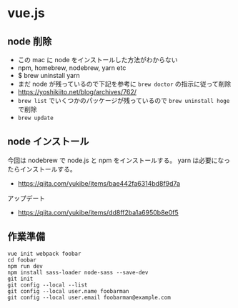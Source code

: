 # vue.js

## node 削除

- この mac に node をインストールした方法がわからない
- npm, homebrew, nodebrew, yarn etc
- \$ brew uninstall yarn
- まだ node が残っているので下記を参考に `brew doctor` の指示に従って削除
- <https://yoshikiito.net/blog/archives/762/>
- `brew list` でいくつかのパッケージが残っているので `brew uninstall hoge` で削除
- `brew update`

## node インストール

今回は nodebrew で node.js と npm をインストールする。
yarn は必要になったらインストールする。

- <https://qiita.com/yukibe/items/bae442fa6314bd8f9d7a>

アップデート

- <https://qiita.com/yukibe/items/dd8ff2ba1a6950b8e0f5>

## 作業準備

```ShellScript
vue init webpack foobar
cd foobar
npm run dev
npm install sass-loader node-sass --save-dev
git init
git config --local --list
git config --local user.name foobarman
git config --local user.email foobarman@example.com
```
